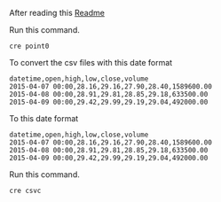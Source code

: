 
After reading this
[Readme](https://github.com/stormasm/influx-point-lineprotocol/tree/master/csv1/examples)

Run this command.

```
cre point0
```

To convert the csv files with this date format

```
datetime,open,high,low,close,volume
2015-04-07 00:00,28.16,29.16,27.90,28.40,1589600.00
2015-04-08 00:00,28.91,29.81,28.85,29.18,633500.00
2015-04-09 00:00,29.42,29.99,29.19,29.04,492000.00
```

To this date format

```
datetime,open,high,low,close,volume
2015-04-07 00:00,28.16,29.16,27.90,28.40,1589600.00
2015-04-08 00:00,28.91,29.81,28.85,29.18,633500.00
2015-04-09 00:00,29.42,29.99,29.19,29.04,492000.00
```

Run this command.

```
cre csvc
```
